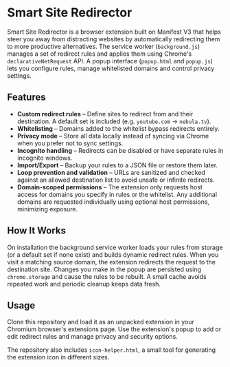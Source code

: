 # Smart Site Redirector

Smart Site Redirector is a browser extension built on Manifest V3 that helps steer
you away from distracting websites by automatically redirecting them to more
productive alternatives. The service worker (`background.js`) manages a set of
redirect rules and applies them using Chrome's `declarativeNetRequest` API.
A popup interface (`popup.html` and `popup.js`) lets you configure rules, manage
whitelisted domains and control privacy settings.

## Features

- **Custom redirect rules** – Define sites to redirect from and their
destination. A default set is included (e.g. `youtube.com` → `nebula.tv`).
- **Whitelisting** – Domains added to the whitelist bypass redirects entirely.
- **Privacy mode** – Store all data locally instead of syncing via Chrome when
you prefer not to sync settings.
- **Incognito handling** – Redirects can be disabled or have separate rules in
incognito windows.
- **Import/Export** – Backup your rules to a JSON file or restore them later.
- **Loop prevention and validation** – URLs are sanitized and checked against an
allowed destination list to avoid unsafe or infinite redirects.
- **Domain-scoped permissions** – The extension only requests host access for
  domains you specify in rules or the whitelist. Any additional domains are
  requested individually using optional host permissions, minimizing exposure.

## How It Works

On installation the background service worker loads your rules from storage (or
a default set if none exist) and builds dynamic redirect rules. When you visit a
matching source domain, the extension redirects the request to the destination
site. Changes you make in the popup are persisted using `chrome.storage` and
cause the rules to be rebuilt. A small cache avoids repeated work and periodic
cleanup keeps data fresh.

## Usage

Clone this repository and load it as an unpacked extension in your Chromium
browser's extensions page. Use the extension's popup to add or edit redirect
rules and manage privacy and security options.

The repository also includes `icon-helper.html`, a small tool for generating the
extension icon in different sizes.
